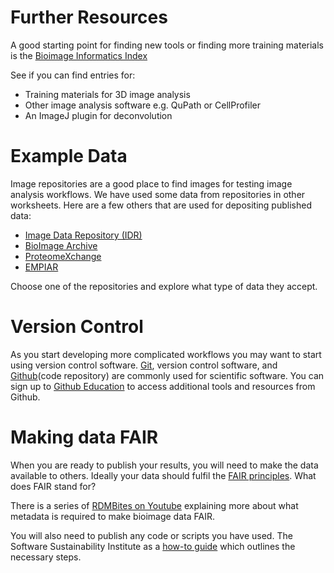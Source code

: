 # Further Resources

A good starting point for finding new tools or finding more training materials is the [Bioimage Informatics Index](https://biii.eu/)

See if you can find entries for:
- Training materials for 3D image analysis
- Other image analysis software e.g. QuPath or CellProfiler
- An ImageJ plugin for deconvolution

# Example Data

Image repositories are a good place to find images for testing image analysis workflows. We have used some data from repositories in other worksheets. Here are a few others that are used for depositing published data:
- [Image Data Repository (IDR)](https://idr.openmicroscopy.org/)
- [BioImage Archive](https://www.ebi.ac.uk/bioimage-archive/galleries/galleries.html)
- [ProteomeXchange](https://proteomecentral.proteomexchange.org/ui)
- [EMPIAR](https://www.ebi.ac.uk/empiar/)

Choose one of the repositories and explore what type of data they accept.

# Version Control

As you start developing more complicated workflows you may want to start using version control software. [Git](https://git-scm.com/doc), version control software, and [Github](https://github.com/)(code repository) are commonly used for scientific software. You can sign up to [Github Education](https://github.com/education) to access additional tools and resources from Github.

# Making data FAIR

When you are ready to publish your results, you will need to make the data available to others. Ideally your data should fulfil the [FAIR principles](https://www.go-fair.org/fair-principles/). What does FAIR stand for? 

There is a series of [RDMBites on Youtube](https://www.youtube.com/playlist?list=PLyCNTVs-UBvuJF7WausQ5q7v7pI1vEpI1) explaining more about what metadata is required to make bioimage data FAIR.

You will also need to publish any code or scripts you have used. The Software Sustainability Institute as a [how-to guide](https://www.software.ac.uk/guide/how-make-your-script-ready-publication) which outlines the necessary steps.
